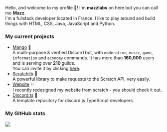 <p>
  Hello, and welcome to my profile 👋! I'm <b>mazzlabs</b> on here but you can call me <b>Mazz</b>. 
  <br>I'm a fullstack developer located in France. I like to play around and build things with HTML, CSS, Java, JavaScript and Python.

<h3>My current projects</h3>
  <ul>
  <li><a href="https://github.com/mazzlabs/Mango">Mango</a> 🥭
  <br>A multi-purpose & verified Discord bot, with <code>moderation</code>, <code>music</code>, <code>game</code>, <code>information</code> and <code>economy</code> commands. It has more than <b>160,000</b> users and is serving over <b>210
    </b> guilds. <br>You can invite it by clicking <a href="https://discord.com/oauth2/authorize?client_id=497443144632238090&permissions=8&scope=bot">here</a>.

  <li><a href="https://github.com/mazzlabs/scratchlib">Scratchlib</a> 🚀
  <br>A powerful library to make requests to the Scratch API, very easily. 

  <li><a href="https://github.com/mazzlabs/mazzlabs.github.io">Website</a> ✨
  <br>I recently redesigned my website from scratch - you should check it out.
  
  <li><a href="https://github.com/mazzlabs/discord.ts">Discord.ts</a> 🌠
  <br>A template repository for discord.js TypeScript developers.
  </ul>
</p>

<h3>My GitHub stats</h3>
<img src="https://github-readme-stats.vercel.app/api?username=mazzlabs&show_icons=true&title_color=7a1c86&icon_color=7a1c86&include_all_commits=true" />
